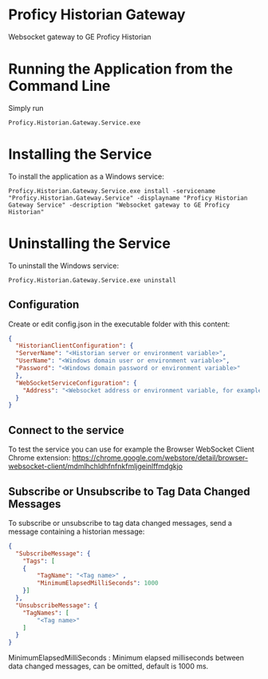 # Proficy Historian Gateway
Websocket gateway to GE Proficy Historian

# Running the Application from the Command Line
Simply run 
```
Proficy.Historian.Gateway.Service.exe
```
# Installing the Service
To install the application as a Windows service:
```
Proficy.Historian.Gateway.Service.exe install -servicename "Proficy.Historian.Gateway.Service" -displayname "Proficy Historian Gateway Service" -description "Websocket gateway to GE Proficy Historian"
```
# Uninstalling the Service
To uninstall the Windows service:
```
Proficy.Historian.Gateway.Service.exe uninstall 
```
## Configuration
Create or edit config.json in the executable folder with this content:
```json
{
  "HistorianClientConfiguration": {
  "ServerName": "<Historian server or environment variable>",
  "UserName": "<Windows domain user or environment variable>",
  "Password": "<Windows domain password or environment variable>"
  },
  "WebSocketServiceConfiguration": {
    "Address": "<Websocket address or environment variable, for example ws://0.0.0.0:15099>"
  }
}
```
## Connect to the service
To test the service you can use for example the Browser WebSocket Client Chrome extension: https://chrome.google.com/webstore/detail/browser-websocket-client/mdmlhchldhfnfnkfmljgeinlffmdgkjo

## Subscribe or Unsubscribe to Tag Data Changed Messages
To subscribe or unsubscribe to tag data changed messages, send a message containing a historian message:
```json
{
  "SubscribeMessage": {
    "Tags": [
	{
		"TagName": "<Tag name>" ,
		"MinimumElapsedMilliSeconds": 1000
	}]
  },
  "UnsubscribeMessage": {
    "TagNames": [
		"<Tag name>"
	]
  }
}
```
MinimumElapsedMilliSeconds : Minimum elapsed milliseconds between data changed messages, can be omitted, default is 1000 ms.
